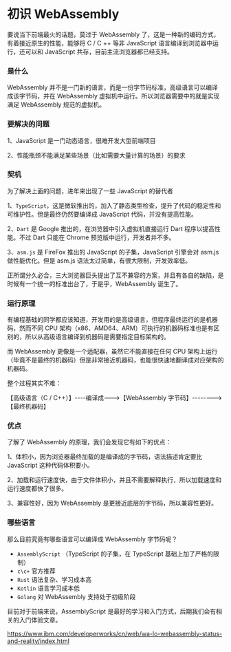 # 初识 WebAssembly

要说当下前端最火的话题，莫过于 WebAssembly 了，这是一种新的编码方式，有着接近原生的性能，能够将 C / C ++ 等非 JavaScript 语言编译到浏览器中运行，还可以和 JavaScript 共存，目前主流浏览器都已经支持。

### 是什么

WebAssembly 并不是一门新的语言，而是一份字节码标准，高级语言可以编译成该字节码，并在 WebAssembly 虚拟机中运行。所以浏览器需要中的就是实现满足 WebAssembly 规范的虚拟机。

### 要解决的问题

1、JavaScript 是一门动态语言，很难开发大型前端项目

2、性能瓶颈不能满足某些场景（比如需要大量计算的场景）的要求

### 契机

为了解决上面的问题，进年来出现了一些 JavaScript 的替代者

1、`TypeScript`，这是微软推出的，加入了静态类型检查，提升了代码的稳定性和可维护性。但是最终仍然要编译成 JavaScript 代码，并没有提高性能。

2、`Dart` 是 Google 推出的，在浏览器中引入虚拟机直接运行 Dart 程序以提高性能。不过 Dart 只能在 Chrome 预览版中运行，开发者并不多。

3、`asm.js` 是 FireFox 推出的 JavaScript 的子集，JavaScript 引擎会对 asm.js 做性能优化。但是 asm.js 语法太过简单，有很大限制，开发效率低。

正所谓分久必合，三大浏览器巨头提出了互不兼容的方案，并且有各自的缺陷，是时候有一个统一的标准出台了，于是乎，WebAssembly 诞生了。

### 运行原理

有编程基础的同学都应该知道，开发用的是高级语言，但程序最终运行的是机器码，然而不同 CPU 架构（x86、AMD64、ARM）可执行的机器码标准也是有区别的，所以从高级语言编译到机器码是需要指定目标架构的。

而 WebAssembly 更像是一个适配器，虽然它不能直接在任何 CPU 架构上运行（毕竟不是最终的机器码）但是非常接近机器码，也能很快速地翻译成对应架构的机器码。

整个过程其实不难：

【高级语言（C / C++）】----编译成--->【WebAssembly 字节码】-------->【最终机器码】

### 优点

了解了 WebAssembly 的原理，我们会发现它有如下的优点：

1、体积小，因为浏览器最终加载的是编译成的字节码，语法描述肯定要比 JavaScript 这种代码体积要小。

2、加载和运行速度快，由于文件体积小，并且不需要解释执行，所以加载速度和运行速度都快了很多。

3、兼容性好，因为 WebAssembly 是更接近底层的字节码，所以兼容性更好。

### 哪些语言

那么目前究竟有哪些语言可以编译成 WebAssembly 字节码呢？

* `AssemblyScript` （TypeScript 的子集，在 TypeScript 基础上加了严格的限制）
* `c\c+` 官方推荐
* `Rust` 语法复杂、学习成本高
* `Kotlin` 语言学习成本低
* `Golang` 对 WebAssembly 支持处于初级阶段

目前对于前端来说，AssemblyScript 是最好的学习和入门方式，后期我们会有相关的入门体验文章。

https://www.ibm.com/developerworks/cn/web/wa-lo-webassembly-status-and-reality/index.html